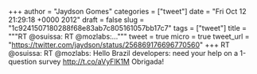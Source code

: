 
+++
author = "Jaydson Gomes"
categories = ["tweet"]
date = "Fri Oct 12 21:29:18 +0000 2012"
draft = false
slug = "1c9241507180288f68e83ab7c805161057bb17c7"
tags = ["tweet"]
title = """RT @osuissa: RT @mozlabs:..."""
tweet = true
micro = true
tweet_url = "https://twitter.com/jaydson/status/256869176696770560"
+++
RT @osuissa: RT @mozlabs: Hello Brazil developers: need your help on a 1-question survey http://t.co/aVyFlK1M  Obrigada!
